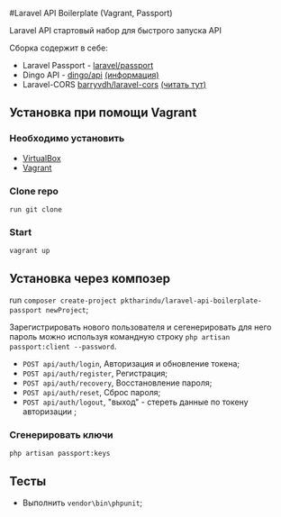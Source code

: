 #Laravel API Boilerplate (Vagrant, Passport) 


Laravel API стартовый набор для быстрого запуска API

Сборка содержит в себе:
* Laravel Passport - [laravel/passport](https://github.com/laravel/passport)
* Dingo API - [dingo/api](https://github.com/dingo/api) <a href="https://github.com/dingo/api/wiki/Creating-API-Endpoints" target="_blank">(информация)</a>
* Laravel-CORS [barryvdh/laravel-cors](http://github.com/barryvdh/laravel-cors) <a href="https://github.com/barryvdh/laravel-cors" target="_blank">(читать тут)</a>

## Установка при помощи Vagrant
### Необходимо установить
* [VirtualBox](https://www.virtualbox.org/wiki/Downloads)
* [Vagrant](https://www.vagrantup.com/downloads.html)

### Clone repo
```
run git clone 
```
### Start
```
vagrant up
```

## Установка через композер
run `composer create-project pktharindu/laravel-api-boilerplate-passport newProject`;

Зарегистрировать нового пользователя и сегенерировать для него пароль можно используя командную строку
`php artisan passport:client --password`.

* `POST api/auth/login`, Авторизация и обновление токена;
* `POST api/auth/register`, Регистрация;
* `POST api/auth/recovery`, Восстановление пароля;
* `POST api/auth/reset`, Сброс пароля;
* `POST api/auth/logout`, "выход" - стереть данные по токену авторизации ;

### Сгенерировать ключи

```
php artisan passport:keys
```

## Тесты

* Выполнить `vendor\bin\phpunit`;

